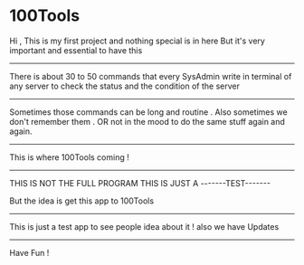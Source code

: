# 100Tools
Hi , This is my first project and nothing special is in here But it's very important and essential to have this 

--------------------------------

There is about 30 to 50 commands that every SysAdmin write in terminal of any server to check the status and the condition of the server 

--------------------------------

Sometimes those commands can be long and routine .
                Also sometimes we don't remember them .
                          OR not in the mood to do the same stuff again and again.
                          
---------------------------------

This is where 100Tools coming !

---------------------------------

THIS IS NOT THE FULL PROGRAM
THIS IS JUST A -------TEST-------

But the idea is get this app to 100Tools 

---------------------------------

This is just a test app to see people idea about it !
also we have Updates 

---------------------------------

Have Fun !
